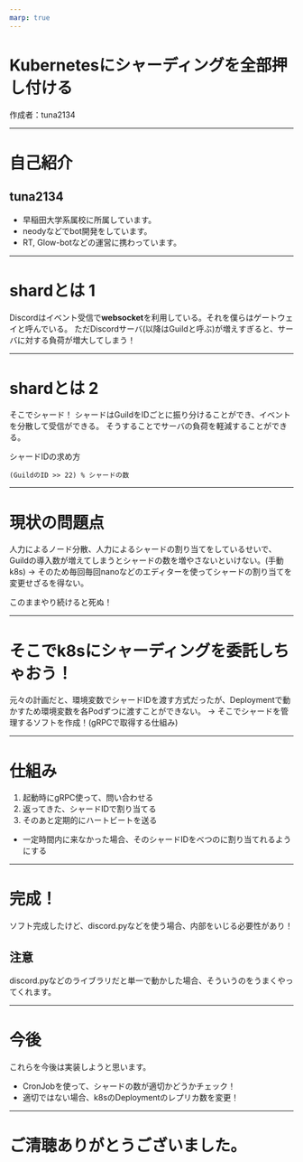 ```yaml
---
marp: true
---
```


# Kubernetesにシャーディングを全部押し付ける
作成者：tuna2134

---

# 自己紹介

## tuna2134
- 早稲田大学系属校に所属しています。
- neodyなどでbot開発をしています。
- RT, Glow-botなどの運営に携わっています。

---

# shardとは 1
Discordはイベント受信で**websocket**を利用している。それを僕らはゲートウェイと呼んでいる。
ただDiscordサーバ(以降はGuildと呼ぶ)が増えすぎると、サーバに対する負荷が増大してしまう！

---

# shardとは 2
そこでシャード！
シャードはGuildをIDごとに振り分けることができ、イベントを分散して受信ができる。
そうすることでサーバの負荷を軽減することができる。

シャードIDの求め方
```
(GuildのID >> 22) % シャードの数
```

---

# 現状の問題点
人力によるノード分散、人力によるシャードの割り当てをしているせいで、Guildの導入数が増えてしまうとシャードの数を増やさないといけない。(手動k8s)
-> そのため毎回毎回nanoなどのエディターを使ってシャードの割り当てを変更せざるを得ない。

このままやり続けると死ぬ！

---

# そこでk8sにシャーディングを委託しちゃおう！
元々の計画だと、環境変数でシャードIDを渡す方式だったが、Deploymentで動かすため環境変数を各Podずつに渡すことができない。
-> そこでシャードを管理するソフトを作成！(gRPCで取得する仕組み)

---

# 仕組み
1. 起動時にgRPC使って、問い合わせる
2. 返ってきた、シャードIDで割り当てる
3. そのあと定期的にハートビートを送る
  - 一定時間内に来なかった場合、そのシャードIDをべつのに割り当てれるようにする

---

# 完成！
ソフト完成したけど、discord.pyなどを使う場合、内部をいじる必要性があり！

## 注意
discord.pyなどのライブラリだと単一で動かした場合、そういうのをうまくやってくれます。

---
# 今後
これらを今後は実装しようと思います。
- CronJobを使って、シャードの数が適切かどうかチェック！
- 適切ではない場合、k8sのDeploymentのレプリカ数を変更！



---

# ご清聴ありがとうございました。
